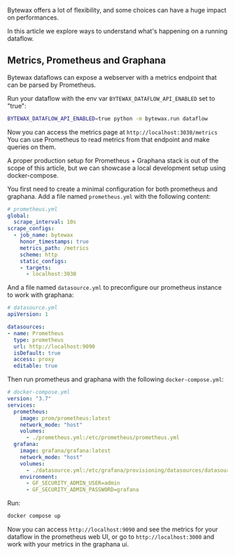 Bytewax offers a lot of flexibility, and some choices can have a huge impact on performances.

In this article we explore ways to understand what's happening on a running dataflow.

## Metrics, Prometheus and Graphana
Bytewax dataflows can expose a webserver with a metrics endpoint that can be parsed by Prometheus.

Run your dataflow with the env var `BYTEWAX_DATAFLOW_API_ENABLED` set to "true":

```bash
BYTEWAX_DATAFLOW_API_ENABLED=true python -m bytewax.run dataflow
```

Now you can access the metrics page at `http://localhost:3030/metrics`
You can use Prometheus to read metrics from that endpoint and make queries on them.

A proper production setup for Prometheus + Graphana stack is out of the scope of this article,
but we can showcase a local development setup using docker-compose.

You first need to create a minimal configuration for both prometheus and graphana.
Add a file named `prometheus.yml` with the following content:

```yml
# prometheus.yml
global:
  scrape_interval: 10s
scrape_configs:
  - job_name: bytewax
    honor_timestamps: true
    metrics_path: /metrics
    scheme: http
    static_configs:
    - targets: 
      - localhost:3030
```

And a file named `datasource.yml` to preconfigure our prometheus instance to work with graphana:

```yaml
# datasource.yml
apiVersion: 1

datasources:
- name: Prometheus
  type: prometheus
  url: http://localhost:9090 
  isDefault: true
  access: proxy
  editable: true
```

Then run prometheus and graphana with the following `docker-compose.yml`:

```yaml
# docker-compose.yml
version: "3.7"
services:
  prometheus:
    image: prom/prometheus:latest
    network_mode: "host"
    volumes:
      - ./prometheus.yml:/etc/prometheus/prometheus.yml
  grafana:
    image: grafana/grafana:latest
    network_mode: "host"
    volumes:
      - ./datasource.yml:/etc/grafana/provisioning/datasources/datasource.yaml
    environment:
      - GF_SECURITY_ADMIN_USER=admin
      - GF_SECURITY_ADMIN_PASSWORD=grafana
```

Run:

```bash
docker compose up
```

Now you can access `http://localhost:9090` and see the metrics for your dataflow in the prometheus
web UI, or go to `http://localhost:3000` and work with your metrics in the graphana ui.
